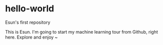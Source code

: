 # hello-world
Esun's first repository

This is Esun. I'm going to start my machine learning tour from Github, right here.
Explore and enjoy ~
